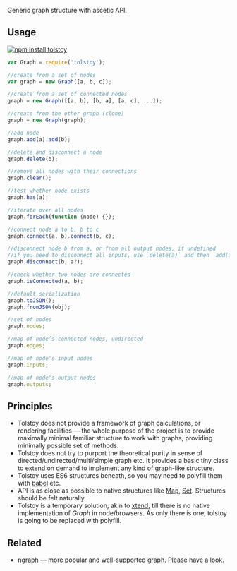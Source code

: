 Generic graph structure with ascetic API.

## Usage

[![npm install tolstoy](https://nodei.co/npm/tolstoy.png?mini=true)](https://npmjs.org/package/tolstoy/)

```js
var Graph = require('tolstoy');

//create from a set of nodes
var graph = new Graph([a, b, c]);

//create from a set of connected nodes
graph = new Graph([[a, b], [b, a], [a, c], ...]);

//create from the other graph (clone)
graph = new Graph(graph);

//add node
graph.add(a).add(b);

//delete and disconnect a node
graph.delete(b);

//remove all nodes with their connections
graph.clear();

//test whether node exists
graph.has(a);

//iterate over all nodes
graph.forEach(function (node) {});

//connect node a to b, b to c
graph.connect(a, b).connect(b, c);

//disconnect node b from a, or from all output nodes, if undefined
//if you need to disconnect all inputs, use `delete(a)` and then `add(a)`.
graph.disconnect(b, a?);

//check whether two nodes are connected
graph.isConnected(a, b);

//default serialization
graph.toJSON();
graph.fromJSON(obj);

//set of nodes
graph.nodes;

//map of node’s connected nodes, undirected
graph.edges;

//map of node's input nodes
graph.inputs;

//map of node's output nodes
graph.outputs;
```


## Principles

* Tolstoy does not provide a framework of graph calculations, or rendering facilities — the whole purpose of the project is to provide maximally minimal familiar structure to work with graphs, providing minimally possible set of methods.
* Tolstoy does not try to purport the theoretical purity in sense of directed/undirected/multi/simple graph etc. It provides a basic tiny class to extend on demand to implement any kind of graph-like structure.
* Tolstoy uses ES6 structures beneath, so you may need to polyfill them with [babel](https://babeljs.io/docs/setup/) etc.
* API is as close as possible to native structures like [Map](https://developer.mozilla.org/en-US/docs/Web/JavaScript/Reference/Global_Objects/Map), [Set](https://developer.mozilla.org/en-US/docs/Web/JavaScript/Reference/Global_Objects/Set). Structures should be felt naturally.
* Tolstoy is a temporary solution, akin to [xtend](https://npmjs.org/package/xtend), till there is no native implementation of _Graph_ in node/browsers. As only there is one, tolstoy is going to be replaced with polyfill.

## Related

* [ngraph](https://npmjs.org/package/ngraph.graph) — more popular and well-supported graph. Please have a look.